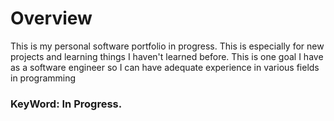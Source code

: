# Overview
This is my personal software portfolio in progress. This is especially for new projects and learning things I haven't learned before. This is one goal I have as a software engineer so I can have adequate experience in various fields in programming

### KeyWord: In Progress.


